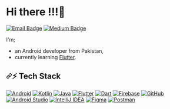 # Hi there !!!👋

<p dir="auto"><a href="mailto:abubakernetelsoft@gmail.com" title="Connect by Email"><img src="https://img.shields.io/badge/abubakernetelsoft%40gmail.com-red" alt="Email Badge" data-canonical-src="https://img.shields.io/badge/https%3A%2F%2Fimg.shields.io%2Fbadge%2Fesadcmrt%4000120gmail.com-c71610%3Fstyle%3Dflat-square%26amp%3Blogo%3Dgmail%26amp%3BlogoColor%3Dwhite
&amp;logo=gmail&amp;logoColor=white" style="max-width: 100%;"></a>
<a href="https://medium.com/@abubakernetelsoft" title="Follow on Medium" rel="nofollow"><img src="https://img.shields.io/badge/Abubaker%20Medium-black" alt="Medium Badge" data-canonical-src="https://img.shields.io/badge/Muhammed%20Esad%20C%C3%B6mert-000000?style=flat-square&amp;logo=medium&amp;logoColor=white" style="max-width: 100%;"></a></p>

<p dir="auto">I'm;</p>
<ul dir="auto">
<li>an Android developer from Pakistan,</li>
<li>currently learning <a href="https://flutter.dev/" rel="nofollow">Flutter</a>.</li>
</ul>

<h2 tabindex="-1" dir="auto"><a id="user-content--tech-stack" class="anchor" aria-hidden="true" tabindex="-1" href="#-tech-stack"><svg class="octicon octicon-link" viewBox="0 0 16 16" version="1.1" width="16" height="16" aria-hidden="true"><path d="m7.775 3.275 1.25-1.25a3.5 3.5 0 1 1 4.95 4.95l-2.5 2.5a3.5 3.5 0 0 1-4.95 0 .751.751 0 0 1 .018-1.042.751.751 0 0 1 1.042-.018 1.998 1.998 0 0 0 2.83 0l2.5-2.5a2.002 2.002 0 0 0-2.83-2.83l-1.25 1.25a.751.751 0 0 1-1.042-.018.751.751 0 0 1-.018-1.042Zm-4.69 9.64a1.998 1.998 0 0 0 2.83 0l1.25-1.25a.751.751 0 0 1 1.042.018.751.751 0 0 1 .018 1.042l-1.25 1.25a3.5 3.5 0 1 1-4.95-4.95l2.5-2.5a3.5 3.5 0 0 1 4.95 0 .751.751 0 0 1-.018 1.042.751.751 0 0 1-1.042.018 1.998 1.998 0 0 0-2.83 0l-2.5 2.5a1.998 1.998 0 0 0 0 2.83Z"></path></svg></a>⚡ Tech Stack</h2>

<p dir="auto"><a target="_blank" rel="noopener noreferrer nofollow" href="https://camo.githubusercontent.com/2a3ac58498143971e0d40fd6b0b89075e22a86329c319a912752c6b13b826f66/68747470733a2f2f696d672e736869656c64732e696f2f62616467652f416e64726f69642d3344444338343f7374796c653d666f722d7468652d6261646765267374796c653d666c61742d737175617265266c6f676f3d616e64726f6964266c6f676f436f6c6f723d7768697465"><img src="https://camo.githubusercontent.com/2a3ac58498143971e0d40fd6b0b89075e22a86329c319a912752c6b13b826f66/68747470733a2f2f696d672e736869656c64732e696f2f62616467652f416e64726f69642d3344444338343f7374796c653d666f722d7468652d6261646765267374796c653d666c61742d737175617265266c6f676f3d616e64726f6964266c6f676f436f6c6f723d7768697465" alt="Android" data-canonical-src="https://img.shields.io/badge/Android-3DDC84?style=for-the-badge&amp;style=flat-square&amp;logo=android&amp;logoColor=white" style="max-width: 100%;"></a>
<a target="_blank" rel="noopener noreferrer nofollow" href="https://camo.githubusercontent.com/aa0aeb4fa8bb9830ae0b379c2df7630a6bc23fa055964d52bbf8fddbb4389f00/68747470733a2f2f696d672e736869656c64732e696f2f62616467652f4b6f746c696e2d2532333030393544352e7376673f7374796c653d666f722d7468652d6261646765267374796c653d666c61742d737175617265266c6f676f3d6b6f746c696e266c6f676f436f6c6f723d7768697465"><img src="https://camo.githubusercontent.com/aa0aeb4fa8bb9830ae0b379c2df7630a6bc23fa055964d52bbf8fddbb4389f00/68747470733a2f2f696d672e736869656c64732e696f2f62616467652f4b6f746c696e2d2532333030393544352e7376673f7374796c653d666f722d7468652d6261646765267374796c653d666c61742d737175617265266c6f676f3d6b6f746c696e266c6f676f436f6c6f723d7768697465" alt="Kotlin" data-canonical-src="https://img.shields.io/badge/Kotlin-%230095D5.svg?style=for-the-badge&amp;style=flat-square&amp;logo=kotlin&amp;logoColor=white" style="max-width: 100%;"></a>
<a target="_blank" rel="noopener noreferrer nofollow" href="https://camo.githubusercontent.com/ece4310278ed427dc54401b52a582ca9e7a9740068a0c6b5ece191945f036fe5/68747470733a2f2f696d672e736869656c64732e696f2f62616467652f4a6176612d2532334544384230302e7376673f7374796c653d666f722d7468652d6261646765267374796c653d666c61742d737175617265266c6f676f3d6a617661266c6f676f436f6c6f723d7768697465"><img src="https://camo.githubusercontent.com/ece4310278ed427dc54401b52a582ca9e7a9740068a0c6b5ece191945f036fe5/68747470733a2f2f696d672e736869656c64732e696f2f62616467652f4a6176612d2532334544384230302e7376673f7374796c653d666f722d7468652d6261646765267374796c653d666c61742d737175617265266c6f676f3d6a617661266c6f676f436f6c6f723d7768697465" alt="Java" data-canonical-src="https://img.shields.io/badge/Java-%23ED8B00.svg?style=for-the-badge&amp;style=flat-square&amp;logo=java&amp;logoColor=white" style="max-width: 100%;"></a>
<a target="_blank" rel="noopener noreferrer nofollow" href="https://camo.githubusercontent.com/086a72caa2dd1e023f12e02a2ef0e7f18758212e0b391a4e73353c9145621915/68747470733a2f2f696d672e736869656c64732e696f2f62616467652f466c75747465722d3032353639423f7374796c653d666f722d7468652d6261646765267374796c653d666c61742d737175617265266c6f676f3d666c7574746572266c6f676f436f6c6f723d7768697465"><img src="https://camo.githubusercontent.com/086a72caa2dd1e023f12e02a2ef0e7f18758212e0b391a4e73353c9145621915/68747470733a2f2f696d672e736869656c64732e696f2f62616467652f466c75747465722d3032353639423f7374796c653d666f722d7468652d6261646765267374796c653d666c61742d737175617265266c6f676f3d666c7574746572266c6f676f436f6c6f723d7768697465" alt="Flutter" data-canonical-src="https://img.shields.io/badge/Flutter-02569B?style=for-the-badge&amp;style=flat-square&amp;logo=flutter&amp;logoColor=white" style="max-width: 100%;"></a>
<a target="_blank" rel="noopener noreferrer nofollow" href="https://camo.githubusercontent.com/605aa9facca090b99bc91c75802453441dec80ceaf2448accc0b81a73bb3de14/68747470733a2f2f696d672e736869656c64732e696f2f62616467652f446172742d3031373543323f7374796c653d666f722d7468652d6261646765266c6f676f3d64617274267374796c653d666c61742d737175617265266c6f676f436f6c6f723d7768697465"><img src="https://camo.githubusercontent.com/605aa9facca090b99bc91c75802453441dec80ceaf2448accc0b81a73bb3de14/68747470733a2f2f696d672e736869656c64732e696f2f62616467652f446172742d3031373543323f7374796c653d666f722d7468652d6261646765266c6f676f3d64617274267374796c653d666c61742d737175617265266c6f676f436f6c6f723d7768697465" alt="Dart" data-canonical-src="https://img.shields.io/badge/Dart-0175C2?style=for-the-badge&amp;logo=dart&amp;style=flat-square&amp;logoColor=white" style="max-width: 100%;"></a>
<a target="_blank" rel="noopener noreferrer nofollow" href="https://camo.githubusercontent.com/e2124231218dcf3f020be1e565e25228ad47081577b56c421cecdebb40c12bf9/68747470733a2f2f696d672e736869656c64732e696f2f62616467652f46697265626173652d2532333033394245352e7376673f7374796c653d666f722d7468652d6261646765267374796c653d666c61742d737175617265266c6f676f3d6669726562617365"><img src="https://camo.githubusercontent.com/e2124231218dcf3f020be1e565e25228ad47081577b56c421cecdebb40c12bf9/68747470733a2f2f696d672e736869656c64732e696f2f62616467652f46697265626173652d2532333033394245352e7376673f7374796c653d666f722d7468652d6261646765267374796c653d666c61742d737175617265266c6f676f3d6669726562617365" alt="Firebase" data-canonical-src="https://img.shields.io/badge/Firebase-%23039BE5.svg?style=for-the-badge&amp;style=flat-square&amp;logo=firebase" style="max-width: 100%;"></a>
<a target="_blank" rel="noopener noreferrer nofollow" href="https://camo.githubusercontent.com/ce11cebaeddd0361d306aebd1e29f740f17431c1222359c13a47dcb0eea2d195/68747470733a2f2f696d672e736869656c64732e696f2f62616467652f4769746875622d2532333132313031312e7376673f7374796c653d666f722d7468652d6261646765267374796c653d666c61742d737175617265266c6f676f3d676974687562266c6f676f436f6c6f723d7768697465"><img src="https://camo.githubusercontent.com/ce11cebaeddd0361d306aebd1e29f740f17431c1222359c13a47dcb0eea2d195/68747470733a2f2f696d672e736869656c64732e696f2f62616467652f4769746875622d2532333132313031312e7376673f7374796c653d666f722d7468652d6261646765267374796c653d666c61742d737175617265266c6f676f3d676974687562266c6f676f436f6c6f723d7768697465" alt="GitHub" data-canonical-src="https://img.shields.io/badge/Github-%23121011.svg?style=for-the-badge&amp;style=flat-square&amp;logo=github&amp;logoColor=white" style="max-width: 100%;"></a>
<a target="_blank" rel="noopener noreferrer nofollow" href="https://camo.githubusercontent.com/c4c3c51cbdf7b72fb893e63b8bf97a582b2c5d8409b79068db0612b329ddcb77/68747470733a2f2f696d672e736869656c64732e696f2f62616467652f416e64726f696425323053747564696f2d3344444338342e7376673f7374796c653d666f722d7468652d6261646765267374796c653d666c61742d737175617265266c6f676f3d616e64726f69642d73747564696f266c6f676f436f6c6f723d7768697465"><img src="https://camo.githubusercontent.com/c4c3c51cbdf7b72fb893e63b8bf97a582b2c5d8409b79068db0612b329ddcb77/68747470733a2f2f696d672e736869656c64732e696f2f62616467652f416e64726f696425323053747564696f2d3344444338342e7376673f7374796c653d666f722d7468652d6261646765267374796c653d666c61742d737175617265266c6f676f3d616e64726f69642d73747564696f266c6f676f436f6c6f723d7768697465" alt="Android Studio" data-canonical-src="https://img.shields.io/badge/Android%20Studio-3DDC84.svg?style=for-the-badge&amp;style=flat-square&amp;logo=android-studio&amp;logoColor=white" style="max-width: 100%;"></a>
<a target="_blank" rel="noopener noreferrer nofollow" href="https://camo.githubusercontent.com/86439a00d6865eadf5589a3ca53a3a084103c70553978eb90eb486115a80b8af/68747470733a2f2f696d672e736869656c64732e696f2f62616467652f496e74656c6c694a253230494445412d3030303030302e7376673f7374796c653d666f722d7468652d6261646765267374796c653d666c61742d737175617265266c6f676f3d696e74656c6c696a2d69646561266c6f676f436f6c6f723d7768697465"><img src="https://camo.githubusercontent.com/86439a00d6865eadf5589a3ca53a3a084103c70553978eb90eb486115a80b8af/68747470733a2f2f696d672e736869656c64732e696f2f62616467652f496e74656c6c694a253230494445412d3030303030302e7376673f7374796c653d666f722d7468652d6261646765267374796c653d666c61742d737175617265266c6f676f3d696e74656c6c696a2d69646561266c6f676f436f6c6f723d7768697465" alt="IntelliJ IDEA" data-canonical-src="https://img.shields.io/badge/IntelliJ%20IDEA-000000.svg?style=for-the-badge&amp;style=flat-square&amp;logo=intellij-idea&amp;logoColor=white" style="max-width: 100%;"></a>
<a target="_blank" rel="noopener noreferrer nofollow" href="https://camo.githubusercontent.com/1fa0f9b27c251a9ae8fe31252eecaa03958ab1de720cfc0c508440f818851d8c/68747470733a2f2f696d672e736869656c64732e696f2f62616467652f4669676d612d4632344531453f7374796c653d666f722d7468652d626164676526267374796c653d666c61742d737175617265266c6f676f3d6669676d61266c6f676f436f6c6f723d7768697465"><img src="https://camo.githubusercontent.com/1fa0f9b27c251a9ae8fe31252eecaa03958ab1de720cfc0c508440f818851d8c/68747470733a2f2f696d672e736869656c64732e696f2f62616467652f4669676d612d4632344531453f7374796c653d666f722d7468652d626164676526267374796c653d666c61742d737175617265266c6f676f3d6669676d61266c6f676f436f6c6f723d7768697465" alt="Figma" data-canonical-src="https://img.shields.io/badge/Figma-F24E1E?style=for-the-badge&amp;&amp;style=flat-square&amp;logo=figma&amp;logoColor=white" style="max-width: 100%;"></a>
<a target="_blank" rel="noopener noreferrer nofollow" href="https://camo.githubusercontent.com/81ee385559e69c5de98aa013b9522f914113ee02a3a767aca91ce0711a4eba5f/68747470733a2f2f696d672e736869656c64732e696f2f62616467652f506f73746d616e2d4546354232353f7374796c653d666f722d7468652d626164676526267374796c653d666c61742d737175617265266c6f676f3d706f73746d616e266c6f676f436f6c6f723d7768697465"><img src="https://camo.githubusercontent.com/81ee385559e69c5de98aa013b9522f914113ee02a3a767aca91ce0711a4eba5f/68747470733a2f2f696d672e736869656c64732e696f2f62616467652f506f73746d616e2d4546354232353f7374796c653d666f722d7468652d626164676526267374796c653d666c61742d737175617265266c6f676f3d706f73746d616e266c6f676f436f6c6f723d7768697465" alt="Postman" data-canonical-src="https://img.shields.io/badge/Postman-EF5B25?style=for-the-badge&amp;&amp;style=flat-square&amp;logo=postman&amp;logoColor=white" style="max-width: 100%;"></a>
</p>
